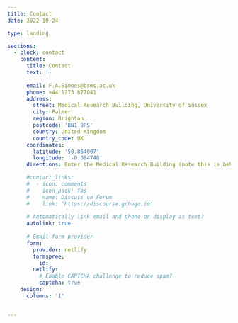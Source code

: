 ```yaml
---
title: Contact
date: 2022-10-24

type: landing

sections:
  - block: contact
    content:
      title: Contact
      text: |-
       
      email: F.A.Simoes@bsms.ac.uk
      phone: +44 1273 877041
      address:
        street: Medical Research Building, University of Sussex
        city: Falmer
        region: Brighton
        postcode: 'BN1 9PS'
        country: United Kingdom
        country_code: UK
      coordinates:
        latitude: '50.864007'
        longitude: '-0.084748'
      directions: Enter the Medical Research Building (note this is behind the Medical Teaching Building) and call reception. We are on the second floor, up the stairs through the security door.

      #contact_links:
      #  - icon: comments
      #    icon_pack: fas
      #    name: Discuss on Forum
      #    link: 'https://discourse.gohugo.io'
    
      # Automatically link email and phone or display as text?
      autolink: true
    
      # Email form provider
      form:
        provider: netlify
        formspree:
          id:
        netlify:
          # Enable CAPTCHA challenge to reduce spam?
          captcha: true
    design:
      columns: '1'


---
```

